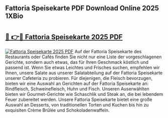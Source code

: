 ## Fattoria Speisekarte PDF Download Online 2025 1XBio

# <h2><a href="http://gcbhdgy.nevu.top/?p=Fattoria+Speisekarte">🔗 👉🔴 Fattoria Speisekarte 2025 PDF</a></h2>

[![Fattoria Speisekarte 2025 PDF](https://i.imgur.com/dBaPXMq.png)](http://gcbhdgy.nevu.top/?p=Fattoria+Speisekarte)
Auf der Fattoria Speisekarte des Restaurants oder Cafés finden Sie nicht nur eine Liste der vorgeschlagenen Gerichte, sondern auch etwas, das für Ihren Geschmack köstlich und passend ist. Wenn Sie etwas Leichtes und Frisches suchen, empfehlen wir Ihnen, unsere Salate aus unserer Salatabteilung auf der Fattoria Speisekarte unserer Cafeteria zu probieren. Für diejenigen, die Fleisch bevorzugen, bieten wir eine Auswahl an Gerichten auf der Fattoria Speisekarte an: Rindfleisch, Schweinefleisch, Huhn und Fisch. Unseren Auserwählten bieten wir Gourmet-Gerichte wie Schaschlik und Steak an, die bei lebendem Feuer zubereitet werden. Unsere Fattoria Speisekarte bietet eine große Auswahl an Desserts, von traditionellen Torten und Kuchen bis hin zu exquisiten Crème Brûlée und Schokoladenwaffeln.
